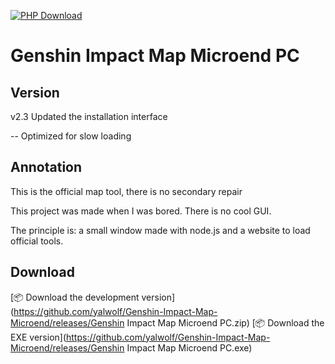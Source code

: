 [![PHP Download](https://img.shields.io/badge/php-%3E%205.4-orange.svg)](https://github.com/yalwolf/Genshin-Impact-Map-Microend/releases/)
<h1>Genshin Impact Map Microend PC</h1>

## Version
<p>v2.3 Updated the installation interface</p>
<p>-- Optimized for slow loading</p>

## Annotation
<p>This is the official map tool, there is no secondary repair</p>
<p>This project was made when I was bored. There is no cool GUI. </p>
<p>The principle is: a small window made with node.js and a website to load official tools.</p>

## Download

[📦 Download the development version](https://github.com/yalwolf/Genshin-Impact-Map-Microend/releases/Genshin Impact Map Microend PC.zip) [📦 Download the EXE version](https://github.com/yalwolf/Genshin-Impact-Map-Microend/releases/Genshin Impact Map Microend PC.exe)
